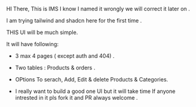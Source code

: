 HI There, This is IMS I know I named it wrongly we will correct it later on .

I am trying tailwind and shadcn here for the first time .

THIS UI will be much simple.

It will have following:

- 3 max 4 pages ( except auth and 404) .
- Two tables : Products & orders .
- OPtions To serach, Add, Edit & delete Products & Categories.

- I really want to build a good one UI but it will take time If anyone intrested in it pls fork it and PR always welcome .
